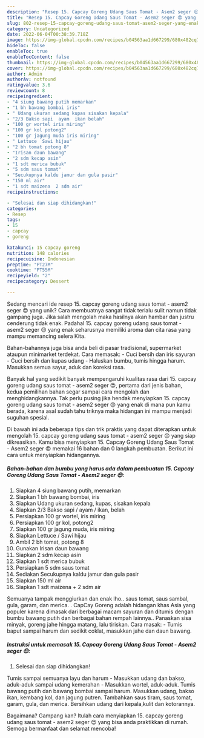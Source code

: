 ```yaml
---
description: "Resep 15. Capcay Goreng Udang Saus Tomat - Asem2 seger 😍 yang Enak"
title: "Resep 15. Capcay Goreng Udang Saus Tomat - Asem2 seger 😍 yang Enak"
slug: 802-resep-15-capcay-goreng-udang-saus-tomat-asem2-seger-yang-enak
category: Uncategorized
date: 2022-06-04T00:38:39.718Z
image: https://img-global.cpcdn.com/recipes/b04563aa1d667299/680x482cq70/15-capcay-goreng-udang-saus-tomat-asem2-seger-foto-resep-utama.jpg
hideToc: false
enableToc: true
enableTocContent: false
thumbnail: https://img-global.cpcdn.com/recipes/b04563aa1d667299/680x482cq70/15-capcay-goreng-udang-saus-tomat-asem2-seger-foto-resep-utama.jpg
cover: https://img-global.cpcdn.com/recipes/b04563aa1d667299/680x482cq70/15-capcay-goreng-udang-saus-tomat-asem2-seger-foto-resep-utama.jpg
author: Admin
authorAv: notfound
ratingvalue: 3.6
reviewcount: 8
recipeingredient:
- "4 siung bawang putih memarkan"
- "1 bh bawang bombai iris"
- " Udang ukuran sedang kupas sisakan kepala"
- "2/3 Bakso sapi  ayam  ikan belah"
- "100 gr wortel iris miring"
- "100 gr kol potong2"
- "100 gr jagung muda iris miring"
- " Lettuce  Sawi hijau"
- "2 bh tomat potong 8"
- "Irisan daun bawang"
- "2 sdm kecap asin"
- "1 sdt merica bubuk"
- "5 sdm saus tomat"
- "Secukupnya kaldu jamur dan gula pasir"
- "150 ml air"
- "1 sdt maizena  2 sdm air"
recipeinstructions:

- "Selesai dan siap dihidangkan!"
categories:
- Resep
tags:
- 15
- capcay
- goreng

katakunci: 15 capcay goreng 
nutrition: 148 calories
recipecuisine: Indonesian
preptime: "PT27M"
cooktime: "PT55M"
recipeyield: "2"
recipecategory: Dessert

---
```





Sedang mencari ide resep 15. capcay goreng udang saus tomat - asem2 seger 😍 yang unik? Cara membuatnya sangat tidak terlalu sulit namun tidak gampang juga. Jika salah mengolah maka hasilnya akan hambar dan justru cenderung tidak enak. Padahal 15. capcay goreng udang saus tomat - asem2 seger 😍 yang enak seharusnya memiliki aroma dan cita rasa yang mampu memancing selera Kita.





Bahan-bahannya juga bisa anda beli di pasar tradisional, supermarket ataupun minimarket terdekat. Cara memasak: - Cuci bersih dan iris sayuran - Cuci bersih dan kupas udang - Haluskan bumbu, tumis hingga harum. Masukkan semua sayur, aduk dan koreksi rasa.

Banyak hal yang sedikit banyak mempengaruhi kualitas rasa dari 15. capcay goreng udang saus tomat - asem2 seger 😍, pertama dari jenis bahan, kedua pemilihan bahan segar sampai cara mengolah dan menghidangkannya. Tak perlu pusing jika hendak menyiapkan 15. capcay goreng udang saus tomat - asem2 seger 😍 yang enak di mana pun kamu berada, karena asal sudah tahu triknya maka hidangan ini mampu menjadi suguhan spesial.






Di bawah ini ada beberapa tips dan trik praktis yang dapat diterapkan untuk mengolah 15. capcay goreng udang saus tomat - asem2 seger 😍 yang siap dikreasikan. Kamu bisa menyiapkan 15. Capcay Goreng Udang Saus Tomat - Asem2 seger 😍 memakai 16 bahan dan 0 langkah pembuatan. Berikut ini cara untuk menyiapkan hidangannya.

<!--inarticleads1-->

##### Bahan-bahan dan bumbu yang harus ada dalam pembuatan 15. Capcay Goreng Udang Saus Tomat - Asem2 seger 😍:

1. Siapkan 4 siung bawang putih, memarkan
1. Siapkan 1 bh bawang bombai, iris
1. Siapkan  Udang ukuran sedang, kupas, sisakan kepala
1. Siapkan 2/3 Bakso sapi / ayam / ikan, belah
1. Persiapkan 100 gr wortel, iris miring
1. Persiapkan 100 gr kol, potong2
1. Siapkan 100 gr jagung muda, iris miring
1. Siapkan  Lettuce / Sawi hijau
1. Ambil 2 bh tomat, potong 8
1. Gunakan Irisan daun bawang
1. Siapkan 2 sdm kecap asin
1. Siapkan 1 sdt merica bubuk
1. Persiapkan 5 sdm saus tomat
1. Sediakan Secukupnya kaldu jamur dan gula pasir
1. Siapkan 150 ml air
1. Siapkan 1 sdt maizena + 2 sdm air


Semuanya tampak menggiurkan dan enak lho.. saus tomat, saus sambal, gula, garam, dan merica. . CapCay Goreng adalah hidangan khas Asia yang populer karena dimasak dari berbagai macam sayuran dan ditumis dengan bumbu bawang putih dan berbagai bahan rempah lainnya.. Panaskan sisa minyak, goreng jahe hingga matang, lalu tiriskan. Cara masak: - Tumis baput sampai harum dan sedikit coklat, masukkan jahe dan daun bawang. 

<!--inarticleads2-->

##### Instruksi untuk memasak 15. Capcay Goreng Udang Saus Tomat - Asem2 seger 😍:


1. Selesai dan siap dihidangkan!

Tumis sampai semuanya layu dan harum - Masukkan udang dan bakso, aduk-aduk sampai udang kemerahan - Masukkan wortel, aduk-aduk. Tumis bawang putih dan bawang bombai sampai harum. Masukkan udang, bakso ikan, kembang kol, dan jagung putren. Tambahkan saus tiram, saus tomat, garam, gula, dan merica. Bersihkan udang dari kepala,kulit dan kotorannya. 

Bagaimana? Gampang kan? Itulah cara menyiapkan 15. capcay goreng udang saus tomat - asem2 seger 😍 yang bisa anda praktikkan di rumah. Semoga bermanfaat dan selamat mencoba!
